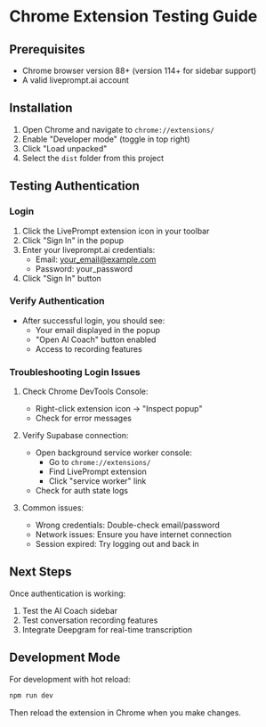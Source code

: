 # Chrome Extension Testing Guide

## Prerequisites
- Chrome browser version 88+ (version 114+ for sidebar support)
- A valid liveprompt.ai account

## Installation
1. Open Chrome and navigate to `chrome://extensions/`
2. Enable "Developer mode" (toggle in top right)
3. Click "Load unpacked"
4. Select the `dist` folder from this project

## Testing Authentication

### Login
1. Click the LivePrompt extension icon in your toolbar
2. Click "Sign In" in the popup
3. Enter your liveprompt.ai credentials:
   - Email: your_email@example.com
   - Password: your_password
4. Click "Sign In" button

### Verify Authentication
- After successful login, you should see:
  - Your email displayed in the popup
  - "Open AI Coach" button enabled
  - Access to recording features

### Troubleshooting Login Issues
1. Check Chrome DevTools Console:
   - Right-click extension icon → "Inspect popup"
   - Check for error messages

2. Verify Supabase connection:
   - Open background service worker console:
     - Go to `chrome://extensions/`
     - Find LivePrompt extension
     - Click "service worker" link
   - Check for auth state logs

3. Common issues:
   - Wrong credentials: Double-check email/password
   - Network issues: Ensure you have internet connection
   - Session expired: Try logging out and back in

## Next Steps
Once authentication is working:
1. Test the AI Coach sidebar
2. Test conversation recording features
3. Integrate Deepgram for real-time transcription

## Development Mode
For development with hot reload:
```bash
npm run dev
```

Then reload the extension in Chrome when you make changes.